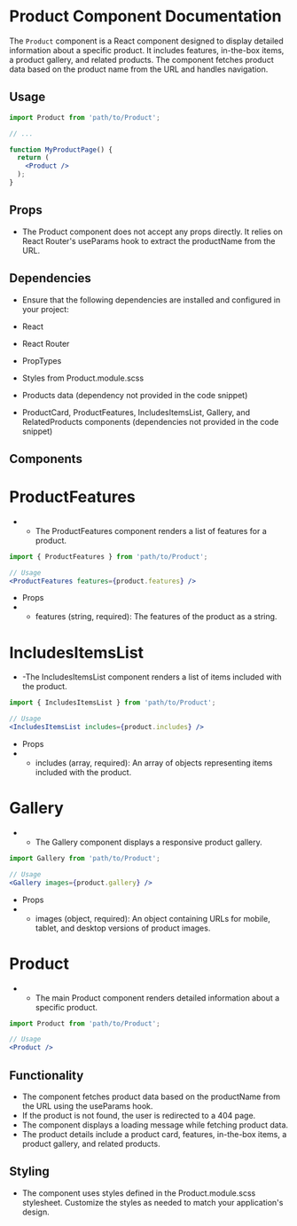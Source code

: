 # Product Component Documentation

The `Product` component is a React component designed to display detailed information about a specific product. It includes features, in-the-box items, a product gallery, and related products. The component fetches product data based on the product name from the URL and handles navigation.

## Usage

```jsx
import Product from 'path/to/Product';

// ...

function MyProductPage() {
  return (
    <Product />
  );
}
```
##  Props
- The Product component does not accept any props directly. It relies on React Router's useParams hook to extract the productName from the URL.

## Dependencies
- Ensure that the following dependencies are installed and configured in your project:

- React
- React Router
- PropTypes
- Styles from Product.module.scss
- Products data (dependency not provided in the code snippet)
- ProductCard, ProductFeatures, IncludesItemsList, Gallery, and RelatedProducts components (dependencies not provided in the code snippet)

##  Components
# ProductFeatures
- - The ProductFeatures component renders a list of features for a product.

```jsx
import { ProductFeatures } from 'path/to/Product';

// Usage
<ProductFeatures features={product.features} />
```

- Props
- - features (string, required): The features of the product as a string.

# IncludesItemsList
- -The IncludesItemsList component renders a list of items included with the product.

```jsx
import { IncludesItemsList } from 'path/to/Product';

// Usage
<IncludesItemsList includes={product.includes} />
```

- Props
- - includes (array, required): An array of objects representing items included with the product.

# Gallery
- - The Gallery component displays a responsive product gallery.

```jsx
import Gallery from 'path/to/Product';

// Usage
<Gallery images={product.gallery} />
```

- Props
- - images (object, required): An object containing URLs for mobile, tablet, and desktop versions of product images.

# Product
- - The main Product component renders detailed information about a specific product.

```jsx
import Product from 'path/to/Product';

// Usage
<Product />
```

## Functionality
- The component fetches product data based on the productName from the URL using the useParams hook.
- If the product is not found, the user is redirected to a 404 page.
- The component displays a loading message while fetching product data.
- The product details include a product card, features, in-the-box items, a product gallery, and related products.

## Styling
- The component uses styles defined in the Product.module.scss stylesheet. Customize the styles as needed to match your application's design.
